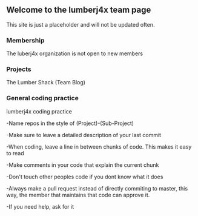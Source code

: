 ## Welcome to the lumberj4x team page

This site is just a placeholder and will not be updated often.

### Membership

The luberj4x organization is not open to new members

### Projects

The Lumber Shack (Team Blog)

### General coding practice

lumberj4x coding practice

-Name repos in the style of (Project)-(Sub-Project)

-Make sure to leave a detailed description of your last commit

-When coding, leave a line in between chunks of code. This makes it easy to read

-Make comments in your code that explain the current chunk

-Don't touch other peoples code if you dont know what it does

-Always make a pull request instead of directly commiting to master, this way, the member that maintains that code can approve it.

-If you need help, ask for it

